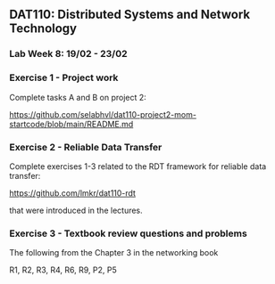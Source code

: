 ## DAT110: Distributed Systems and Network Technology

### Lab Week 8: 19/02 - 23/02

### Exercise 1 - Project work

Complete tasks A and B on project 2:

https://github.com/selabhvl/dat110-project2-mom-startcode/blob/main/README.md

### Exercise 2 - Reliable Data Transfer

Complete exercises 1-3 related to the RDT framework for reliable data transfer:

https://github.com/lmkr/dat110-rdt

that were introduced in the lectures.

### Exercise 3 - Textbook review questions and problems

The following from the Chapter 3 in the networking book

R1, R2, R3, R4, R6, R9, P2, P5
